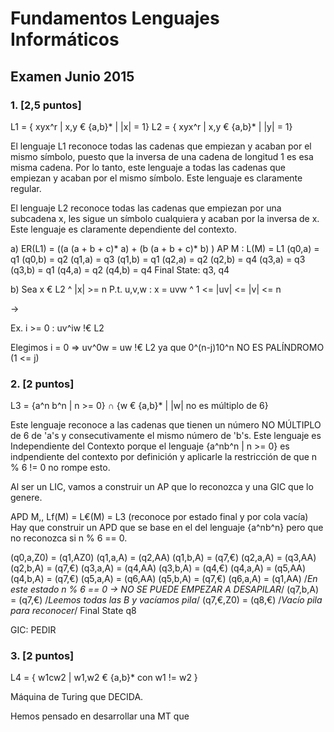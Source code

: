 # Fundamentos Lenguajes Informáticos
## Examen Junio 2015


### 1. [2,5 puntos]

L1 = { xyx^r | x,y € {a,b}* | |x| = 1}
L2 = { xyx^r | x,y € {a,b}* | |y| = 1}

El lenguaje L1 reconoce todas las cadenas que empiezan y acaban por el mismo símbolo, puesto que la inversa de una cadena de longitud 1 es esa misma cadena. Por lo tanto, este lenguaje a todas las cadenas que empiezan y acaban por el mismo símbolo.
Este lenguaje es claramente regular.

El lenguaje L2 reconoce todas las cadenas que empiezan por una subcadena x, les sigue un símbolo cualquiera y acaban por la inversa de x. Este lenguaje es claramente dependiente del contexto.

a)
ER(L1) = ((a (a + b + c)* a) + (b (a + b + c)* b) )
AP M : L(M) = L1
(q0,a) = q1
(q0,b) = q2
(q1,a) = q3
(q1,b) = q1
(q2,a) = q2
(q2,b) = q4
(q3,a) = q3
(q3,b) = q1
(q4,a) = q2
(q4,b) = q4
	Final State: q3, q4

b)
Sea x € L2 ^ |x| >= n
P.t. u,v,w : x = uvw ^ 1 <= |uv| <= |v| <= n

->

Ex. i >= 0 : uv^iw !€ L2

Elegimos i = 0  => uv^0w = uw !€ L2 ya que 
		0^(n-j)10^n NO ES PALÍNDROMO (1 <= j)
		
### 2. [2 puntos]

L3 = {a^n b^n | n >= 0} ∩ {w € {a,b}* | |w| no es múltiplo de 6}

Este lenguaje reconoce a las cadenas que tienen un número NO MÚLTIPLO de 6 de 'a's y consecutivamente el mismo número de 'b's.
Este lenguaje es Independiente del Contexto porque el lenguaje {a^nb^n | n >= 0} es indpendiente del contexto por definición y aplicarle la restricción de que n % 6 != 0 no rompe esto.

Al ser un LIC, vamos a construir un AP que lo reconozca y una GIC que lo genere.

APD M,, Lf(M) = L€(M) = L3 (reconoce por estado final y por cola vacía)
Hay que construir un APD que se base en el del lenguaje {a^nb^n} pero que no reconozca si n % 6 == 0.

(q0,a,Z0) = (q1,AZ0)
(q1,a,A)  = (q2,AA)
(q1,b,A)  = (q7,€)
(q2,a,A)  = (q3,AA)
(q2,b,A)  = (q7,€)
(q3,a,A)  = (q4,AA)
(q3,b,A)  = (q4,€)
(q4,a,A)  = (q5,AA)
(q4,b,A)  = (q7,€)
(q5,a,A)  = (q6,AA)
(q5,b,A)  = (q7,€)
(q6,a,A)  = (q1,AA)		/*En este estado n % 6 == 0 -> NO SE PUEDE EMPEZAR A DESAPILAR*/
(q7,b,A)  = (q7,€)		/*Leemos todas las B y vacíamos pila*/
(q7,€,Z0) = (q8,€)		/*Vacío pila para reconocer*/
	Final State q8

GIC:
		PEDIR
		
### 3. [2 puntos]

L4 = { w1cw2 | w1,w2 € {a,b}* con w1 != w2 }

Máquina de Turing que DECIDA.

Hemos pensado en desarrollar una MT que 